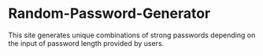# Random-Password-Generator
This site generates unique combinations of strong passwords depending on the input of password length provided by users.
